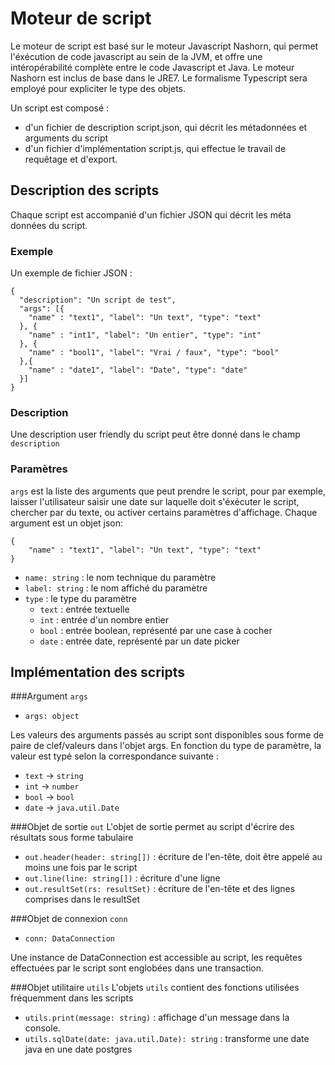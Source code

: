 # Moteur de script

Le moteur de script est basé sur le moteur Javascript Nashorn, qui permet l'éxécution de code javascript au sein de la
JVM, et offre une intéropérabilité complète entre le code Javascript et Java. 
Le moteur Nashorn est inclus de base dans le JRE7. Le formalisme Typescript sera employé pour expliciter le type des objets.

Un script est composé :

- d'un fichier de description script.json, qui décrit les métadonnées et arguments du script
- d'un fichier d'implémentation script.js, qui effectue le travail de requêtage et d'export.

## Description des scripts
Chaque script est accompanié d'un fichier JSON qui décrit les méta données du script.

### Exemple
Un exemple de fichier JSON : 

```
{
  "description": "Un script de test",
  "args": [{
    "name" : "text1", "label": "Un text", "type": "text"
  }, {
    "name" : "int1", "label": "Un entier", "type": "int"
  }, {
    "name" : "bool1", "label": "Vrai / faux", "type": "bool"
  },{
    "name" : "date1", "label": "Date", "type": "date"
  }]
}
```

### Description
Une description user friendly du script peut être donné dans le champ `description`

### Paramètres
`args` est la liste des arguments que peut prendre le script, pour par exemple, 
laisser l'utilisateur saisir une date sur laquelle doit s'éxécuter le script, chercher par du texte, 
ou activer certains paramètres d'affichage.
Chaque argument est un objet json:

```
{
    "name" : "text1", "label": "Un text", "type": "text"
}
```

- `name: string` : le nom technique du paramètre
- `label: string` : le nom affiché du paramètre
- `type` : le type du paramètre
    - `text` : entrée textuelle
    - `int` : entrée d'un nombre entier
    - `bool` : entrée boolean, représenté par une case à cocher
    - `date` : entrée date, représenté par un date picker

## Implémentation des scripts

###Argument `args`
- `args: object` 

Les valeurs des arguments passés au script sont disponibles sous forme de paire de clef/valeurs dans l'objet args.
En fonction du type de paramètre, la valeur est typé selon la correspondance suivante : 

- `text` -> `string` 
- `int` -> `number`
- `bool` -> `bool`
- `date` -> `java.util.Date`

###Objet de sortie `out` 
L'objet de sortie permet au script d'écrire des résultats sous forme tabulaire

- `out.header(header: string[])` : écriture de l'en-tête, doit être appelé au moins une fois par le script
- `out.line(line: string[])` : écriture d'une ligne
- `out.resultSet(rs: resultSet)` : écriture de l'en-tête et des lignes comprises dans le resultSet

###Objet de connexion `conn`
- `conn: DataConnection` 

Une instance de DataConnection est accessible au script, 
les requêtes effectuées par le script sont englobées dans une transaction.

###Objet utilitaire `utils`
L'objets `utils` contient des fonctions utilisées fréquemment dans les scripts

- `utils.print(message: string)` : affichage d'un message dans la console.
- `utils.sqlDate(date: java.util.Date): string` : transforme une date java en une date postgres